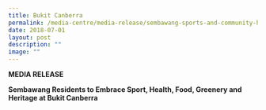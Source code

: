 ```yaml
---
title: Bukit Canberra
permalink: /media-centre/media-release/sembawang-sports-and-community-hub-groundbreaking-event/
date: 2018-07-01
layout: post
description: ""
image: ""
---
```

**MEDIA RELEASE**

**Sembawang Residents to Embrace Sport, Health, Food, Greenery and Heritage at Bukit Canberra**

